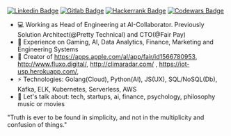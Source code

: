 [![Linkedin Badge](https://img.shields.io/badge/-gusfreire-blue?style=flat-square&logo=Linkedin&logoColor=white&link=https://www.linkedin.com/in/gusfreire/)](https://www.linkedin.com/in/gusfreire/)
[![Gitlab Badge](https://img.shields.io/badge/-g.freire-red?style=flat-square&logo=Gitlab&logoColor=red&link=https://gitlab.com/g.freire)](https://gitlab.com/g.freire)
[![Hackerrank Badge](https://img.shields.io/badge/-gustavomfreire-wh?style=flat-square&logo=HackerRank&logoColor=white&link=gustavomfreire)](https://www.hackerrank.com/gustavomfreire)
[![Codewars Badge](https://www.codewars.com/users/g-freire/badges/micro)](https://www.codewars.com/users/g-freire)

- 💻 Working as Head of Engineering at AI-Collaborator. Previously Solution Architect(@Pretty Technical) and CTO(@Fair Pay)
- 🔭 Experience on Gaming, AI, Data Analytics, Finance, Marketing and Engineering Systems
- 📝 Creator of https://apps.apple.com/al/app/fair/id1566780953, http://www.fluxo.digital/, http://climaradar.com/ , https://iot-usp.herokuapp.com/, 
- ⚡ Technologies: Golang(Cloud), Python(AI), JS(UX), SQL/NoSQL(Db), Kafka, ELK, Kubernetes, Serverless, AWS
- 💬 Let's talk about: tech, startups, ai, finance, psychology, philosophy music or movies 

"Truth is ever to be found in simplicity, and not in the multiplicity and confusion of things."
